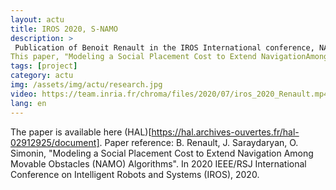 ```yaml
---
layout: actu
title: IROS 2020, S-NAMO
description: > 
 Publication of Benoit Renault in the IROS International conference, NAMO (NavigationAmong Movable Obstacles) is a domain where robots move objets in order to reach their objectives.
This paper, "Modeling a Social Placement Cost to Extend NavigationAmong Movable Obstacles (NAMO) Algorithms", intends to optimize object placement choices regarding some social constraints (not in the middle, narrow is worth, not breaking room connectivity).
tags: [project]
category: actu
img: /assets/img/actu/research.jpg
video: https://team.inria.fr/chroma/files/2020/07/iros_2020_Renault.mp4
lang: en
---
```

The paper is available here (HAL)[https://hal.archives-ouvertes.fr/hal-02912925/document].
Paper reference:
B. Renault, J. Saraydaryan, O. Simonin, "Modeling a Social Placement Cost to Extend Navigation Among Movable Obstacles (NAMO) Algorithms". In 2020 IEEE/RSJ International Conference on Intelligent Robots and Systems (IROS), 2020.
